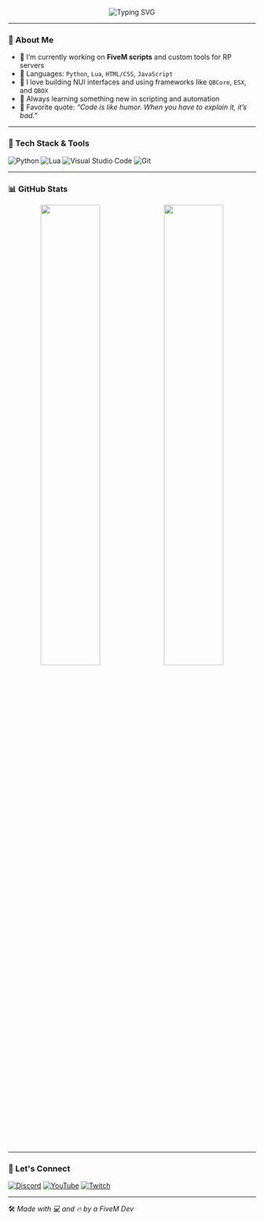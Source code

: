 <!-- Typing SVG -->
<p align="center">
  <img src="https://readme-typing-svg.herokuapp.com?font=Fira+Code&pause=1000&color=576F85&center=true&vCenter=true&width=435&lines=python/lua+developer;FiveM+Script+Wizard+🪄;Always+Hacking+on+Fun+Projects+💻" alt="Typing SVG" />
</p>

---

### 👋 About Me

- 🔭 I’m currently working on **FiveM scripts** and custom tools for RP servers  
- 🧰 Languages: `Python`, `Lua`, `HTML/CSS`, `JavaScript`  
- 🧪 I love building NUI interfaces and using frameworks like `QBCore`, `ESX`, and `QBOX`  
- 🌱 Always learning something new in scripting and automation  
- 🧠 Favorite quote: *“Code is like humor. When you have to explain it, it’s bad.”*

---

### 🧰 Tech Stack & Tools

![Python](https://img.shields.io/badge/-Python-3776AB?style=for-the-badge&logo=python&logoColor=white)
![Lua](https://img.shields.io/badge/-Lua-2C2D72?style=for-the-badge&logo=lua&logoColor=white)
![Visual Studio Code](https://img.shields.io/badge/-VSCode-007ACC?style=for-the-badge&logo=visual-studio-code&logoColor=white)
![Git](https://img.shields.io/badge/-Git-F05032?style=for-the-badge&logo=git&logoColor=white)

---

### 📊 GitHub Stats

<p align="center">
  <img src="https://github-readme-stats.vercel.app/api?username=YourGitHubUsername&show_icons=true&theme=tokyonight&hide_border=true" width="49%" />
  <img src="https://github-readme-streak-stats.herokuapp.com/?user=YourGitHubUsername&theme=tokyonight&hide_border=true" width="49%" />
</p>

---

### 🔗 Let's Connect

[![Discord](https://img.shields.io/badge/Discord-%237289DA?style=for-the-badge&logo=discord&logoColor=white)](https://discord.gg/YOURINVITE)
[![YouTube](https://img.shields.io/badge/YouTube-%23FF0000?style=for-the-badge&logo=youtube&logoColor=white)](https://youtube.com/@yourchannel)
[![Twitch](https://img.shields.io/badge/Twitch-%239146FF?style=for-the-badge&logo=twitch&logoColor=white)](https://twitch.tv/yourchannel)

---

🛠️ *Made with 💻 and 🔥 by a FiveM Dev*
